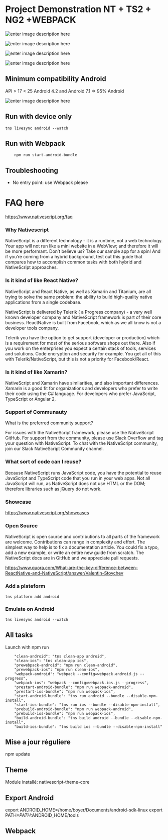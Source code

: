 
# Project Demonstration NT + TS2 + NG2 +WEBPACK


![enter image description here](https://docs.nativescript.org/img/cli-getting-started/angular/chapter0/NativeScript_Angular_logo.png)


![enter image description here](https://daveceddia.com/images/angular2_es6.png)


![enter image description here](https://camo.githubusercontent.com/6effdb8103365043944db7a341e91ffe2fc234e5/68747470733a2f2f63646e2e7261776769742e636f6d2f706564726f6d616c74657a2f747970657363726970742d6c6f676f2d72656372656174696f6e2f6d61737465722f6c6f676f732f747970657363726970742d636f6c6f722d6c6f676f2e737667)


![enter image description here](https://camo.githubusercontent.com/c6ddd9ff94ce584804e95bb55b3f2416dd553843/68747470733a2f2f662e636c6f75642e6769746875622e636f6d2f6173736574732f313336353838312f313931383337372f34383062326664362d376462632d313165332d386261302d3733346661663331353962382e706e67)
## Minimum compatibility Android

API > 17 < 25
Android 4.2 and Android 7.1 => 95% Android 

![enter image description here](http://thierryvanoffe.com/wp-content/uploads/2016/07/Android-logo-png.png)

## Run with device only

```
tns livesync android --watch
```

## Run with Webpack

```
    npm run start-android-bundle
```


## Troubleshooting

+ No entry point: use Webpack please

# FAQ here

https://www.nativescript.org/faq




### Why Nativescript

NativeScript is a different technology - it is a runtime, not a web technology. 
Your app will not run like a mini website in a WebView; and therefore it will be more performant. 
Don’t believe us? Take our sample app for a spin! 
And if you’re coming from a hybrid background, test out this guide that compares how to accomplish common tasks with both hybrid and NativeScript approaches. 

### Is it kind of like React Native?

NativeScript and React Native, as well as Xamarin and Titanium, are all trying to solve the same problem: the ability to build high-quality native applications from a single codebase. 

NativeScript is delivered by Telerik ( a Progress company) - a very well known developer company and NativeScript framework is part of their core business. ReactNative is built from Facebook, which as we all know is not a developer tools company.

Telerik you have the option to get support (developer or production) which is a requirement for most of the serious software shops out there. Also if you work on the enterprises you expect a certain stack of tools, services and solutions. Code encryption and security for example. You get all of this with Telerik/NativeScript, but this is not a priority for Facebook/React.


### Is it kind of like Xamarin?
NativeScript and Xamarin have similarities, and also important differences. Xamarin is a good fit for organizations and developers who prefer to write their code using the C# language. For developers who prefer JavaScript, TypeScript or Angular 2, 

### Support of Communauty

What is the preferred community support?

For issues with the NativeScript framework, please use the NativeScript GitHub. For support from the community, please use Slack Overflow and tag your question with NativeScript. To chat with the NativeScript community, join our Slack NativeScript Community channel.

### What sort of code can I reuse?
Because NativeScript runs JavaScript code, you have the potential to reuse JavaScript and TypeScript code that you run in your web apps. Not all JavaScript will run, as NativeScript does not use HTML or the DOM; therefore libraries such as jQuery do not work.

### Showcase

https://www.nativescript.org/showcases


### Open Source

NativeScript is open source and contributions to all parts of the framework are welcome. Contributions can range in complexity and effort. The simplest way to help is to fix a documentation article. You could fix a typo, add a new example, or write an entire new guide from scratch. The NativeScript docs are in GitHub and we appreciate pull requests.



 https://www.quora.com/What-are-the-key-difference-between-ReactNative-and-NativeScript/answer/Valentin-Stoychev



### Add a plateform

```
tns platform add android
```

### Emulate on Android

```
tns livesync android --watch
```

## All tasks

Launch with npm run

```
    "clean-android": "tns clean-app android",
    "clean-ios": "tns clean-app ios",
    "prewebpack-android": "npm run clean-android",
    "prewebpack-ios": "npm run clean-ios",
    "webpack-android": "webpack --config=webpack.android.js --progress",
    "webpack-ios": "webpack --config=webpack.ios.js --progress",
    "prestart-android-bundle": "npm run webpack-android",
    "prestart-ios-bundle": "npm run webpack-ios",
    "start-android-bundle": "tns run android --bundle --disable-npm-install",
    "start-ios-bundle": "tns run ios --bundle --disable-npm-install",
    "prebuild-android-bundle": "npm run webpack-android",
    "prebuild-ios-bundle": "npm run webpack-ios",
    "build-android-bundle": "tns build android --bundle --disable-npm-install",
    "build-ios-bundle": "tns build ios --bundle --disable-npm-install"
```

## Mise a jour réguliere
npm update

## Theme

Module installé: nativescript-theme-core

## Export Android
export ANDROID_HOME=/home/boyer/Documents/android-sdk-linux
export PATH=$PATH:$ANDROID_HOME/tools

## Webpack